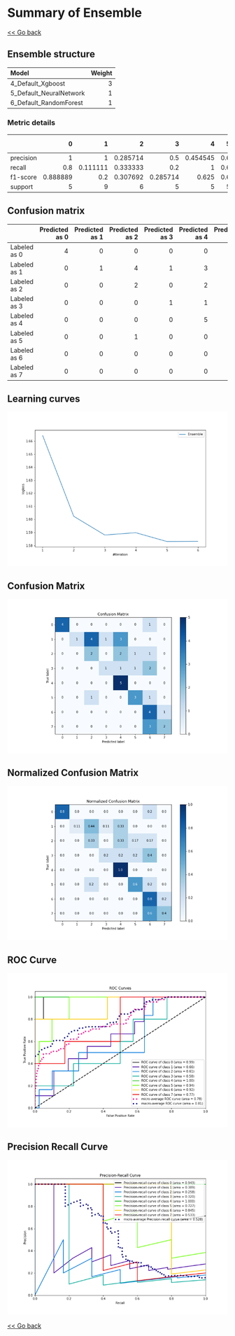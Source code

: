 # Summary of Ensemble

[<< Go back](../README.md)


## Ensemble structure
| Model                   |   Weight |
|:------------------------|---------:|
| 4_Default_Xgboost       |        3 |
| 5_Default_NeuralNetwork |        1 |
| 6_Default_RandomForest  |        1 |

### Metric details
|           |        0 |        1 |        2 |        3 |        4 |   5 |        6 |        7 |   accuracy |   macro avg |   weighted avg |   logloss |
|:----------|---------:|---------:|---------:|---------:|---------:|----:|---------:|---------:|-----------:|------------:|---------------:|----------:|
| precision | 1        | 1        | 0.285714 | 0.5      | 0.454545 | 0.6 | 0.333333 | 0.666667 |   0.488889 |    0.605032 |       0.633045 |   1.58303 |
| recall    | 0.8      | 0.111111 | 0.333333 | 0.2      | 1        | 0.6 | 0.8      | 0.4      |   0.488889 |    0.530556 |       0.488889 |   1.58303 |
| f1-score  | 0.888889 | 0.2      | 0.307692 | 0.285714 | 0.625    | 0.6 | 0.470588 | 0.5      |   0.488889 |    0.484735 |       0.455491 |   1.58303 |
| support   | 5        | 9        | 6        | 5        | 5        | 5   | 5        | 5        |   0.488889 |   45        |      45        |   1.58303 |


## Confusion matrix
|              |   Predicted as 0 |   Predicted as 1 |   Predicted as 2 |   Predicted as 3 |   Predicted as 4 |   Predicted as 5 |   Predicted as 6 |   Predicted as 7 |
|:-------------|-----------------:|-----------------:|-----------------:|-----------------:|-----------------:|-----------------:|-----------------:|-----------------:|
| Labeled as 0 |                4 |                0 |                0 |                0 |                0 |                0 |                1 |                0 |
| Labeled as 1 |                0 |                1 |                4 |                1 |                3 |                0 |                0 |                0 |
| Labeled as 2 |                0 |                0 |                2 |                0 |                2 |                1 |                1 |                0 |
| Labeled as 3 |                0 |                0 |                0 |                1 |                1 |                1 |                2 |                0 |
| Labeled as 4 |                0 |                0 |                0 |                0 |                5 |                0 |                0 |                0 |
| Labeled as 5 |                0 |                0 |                1 |                0 |                0 |                3 |                1 |                0 |
| Labeled as 6 |                0 |                0 |                0 |                0 |                0 |                0 |                4 |                1 |
| Labeled as 7 |                0 |                0 |                0 |                0 |                0 |                0 |                3 |                2 |

## Learning curves
![Learning curves](learning_curves.png)
## Confusion Matrix

![Confusion Matrix](confusion_matrix.png)


## Normalized Confusion Matrix

![Normalized Confusion Matrix](confusion_matrix_normalized.png)


## ROC Curve

![ROC Curve](roc_curve.png)


## Precision Recall Curve

![Precision Recall Curve](precision_recall_curve.png)



[<< Go back](../README.md)
